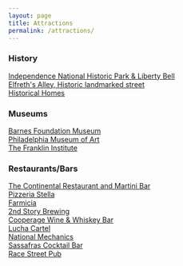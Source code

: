 ```yaml
---
layout: page
title: Attractions
permalink: /attractions/
---
```


<div class="details">
<h3>History</h3>
<a href="http://www.nps.gov" target="_blank">Independence National Historic Park &amp; Liberty Bell</a><br/>
<a href="http://www.elfrethsalley.org" target="_blank">Elfreth's Alley, Historic landmarked street</a><br/>
<a href="http://www.philalandmarks.org/" target="_blank">Historical Homes</a><br/>

<h3>Museums</h3>
<a href="http://www.barnesfoundation.org/" target="_blank">Barnes Foundation Museum</a><br/>
<a href="http://www.philamuseum.org/" target="_blank">Philadelphia Museum of Art</a><br/>
<a href="http://www.fi.edu" target="_blank">The Franklin Institute</a><br/>

<h3>Restaurants/Bars</h3>
<a href="http://www.continentalmartinibar.com" target="_blank">The Continental Restaurant and Martini Bar</a><br/>
<a href="http://www.pizzeriastella.net" target="_blank">Pizzeria Stella</a><br/>
<a href="http://www.farmiciarestaurant.com" target="_blank">Farmicia</a><br/>
<a href="http://www.2ndstorybrewing.com" target="_blank">2nd Story Brewing</a><br/>
<a href="http://www.cooperagephilly.com" target="_blank">Cooperage Wine &amp; Whiskey Bar</a><br/>
<a href="http://www.luchacartel.com" target="_blank">Lucha Cartel</a><br/>
<a href="http://www.nationalmechanics.com" target="_blank">National Mechanics</a><br/>
<a href="http://www.sassafrasbar.com" target="_blank">Sassafras Cocktail Bar</a><br/>
<a href="http://www.racestreetcafe.net" target="_blank">Race Street Pub</a>
</div>